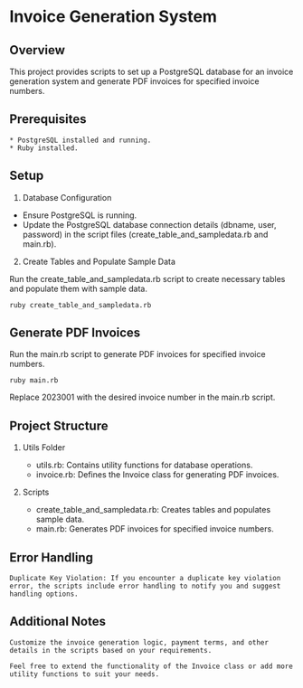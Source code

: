 # Invoice Generation System
## Overview

This project provides scripts to set up a PostgreSQL database for an invoice generation system and generate PDF invoices for specified invoice numbers.

## Prerequisites

    * PostgreSQL installed and running.
    * Ruby installed.

## Setup

1. Database Configuration
* Ensure PostgreSQL is running.
* Update the PostgreSQL database connection details (dbname, user, password) in the script files (create_table_and_sampledata.rb and main.rb).

2. Create Tables and Populate Sample Data

Run the create_table_and_sampledata.rb script to create necessary tables and populate them with sample data.

```
ruby create_table_and_sampledata.rb

```
## Generate PDF Invoices

Run the main.rb script to generate PDF invoices for specified invoice numbers.

```
ruby main.rb

```    
Replace 2023001 with the desired invoice number in the main.rb script.

## Project Structure

1. Utils Folder
    * utils.rb: Contains utility functions for database operations.
    * invoice.rb: Defines the Invoice class for generating PDF invoices.

2. Scripts
    * create_table_and_sampledata.rb: Creates tables and populates sample data.
    * main.rb: Generates PDF invoices for specified invoice numbers.

## Error Handling

    Duplicate Key Violation: If you encounter a duplicate key violation error, the scripts include error handling to notify you and suggest handling options.

## Additional Notes

    Customize the invoice generation logic, payment terms, and other details in the scripts based on your requirements.

    Feel free to extend the functionality of the Invoice class or add more utility functions to suit your needs.